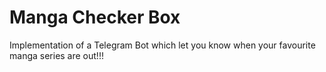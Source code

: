 # Manga Checker Box
Implementation of a Telegram Bot which let you know when your favourite manga series are out!!!
